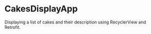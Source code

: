 # CakesDisplayApp

Displaying a list of cakes and their description using RecyclerView and Retrofit.
